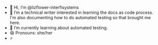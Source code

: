 - 👋 Hi, I’m @lizflower-interfisystems
- 👀 I’m a technical writer interested in learning the docs as code process. I'm also documenting how to do automated testing so that brought me here.
- 🌱 I’m currently learning about automated testing.
- 😄 Pronouns: she/her
- ⚡ 

<!---
lizflower-interfisystems/lizflower-interfisystems is a ✨ special ✨ repository because its `README.md` (this file) appears on your GitHub profile.
You can click the Preview link to take a look at your changes.
--->
